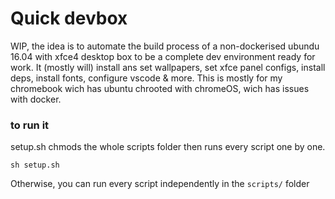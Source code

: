 # Quick devbox
WIP, the idea is to automate the build process of a non-dockerised ubundu 16.04 with xfce4 desktop box to be a complete dev environment ready for work. It (mostly will) install ans set wallpapers, set xfce panel configs, install deps, install fonts, configure vscode & more. This is mostly for my chromebook wich has ubuntu chrooted with chromeOS, wich has issues with docker.

### to run it
setup.sh chmods the whole scripts folder then runs every script one by one.
```Shell
sh setup.sh
```

Otherwise, you can run every script independently in the `scripts/` folder
